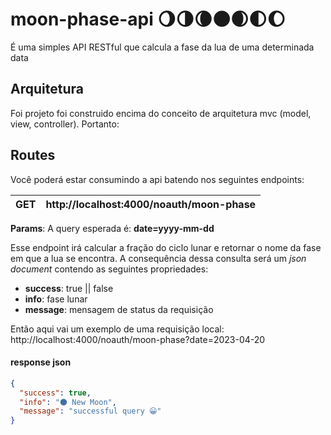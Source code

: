 # moon-phase-api 🌖🌗🌘🌑🌒🌓🌔

É uma simples API RESTful que calcula a fase da lua de uma determinada data

## Arquitetura
Foi projeto foi construido encima do conceito de arquitetura mvc (model, view, controller). Portanto: 


## Routes
Você poderá estar consumindo a api batendo nos seguintes endpoints: 

| **GET** | **http://localhost:4000/noauth/moon-phase** |
| --- | --- |

**Params**:
A query esperada é: **date=yyyy-mm-dd**

Esse endpoint irá calcular a fração do ciclo lunar e retornar o nome da fase em que a lua se encontra.
A consequência dessa consulta será um *json document* contendo as seguintes propriedades: 

- **success**: true || false
- **info**: fase lunar
- **message**: mensagem de status da requisição

Então aqui vai um exemplo de uma requisição local: http://localhost:4000/noauth/moon-phase?date=2023-04-20

#### response json

```json
{
  "success": true,
  "info": "🌑 New Moon",
  "message": "successful query 😀" 
}
```
